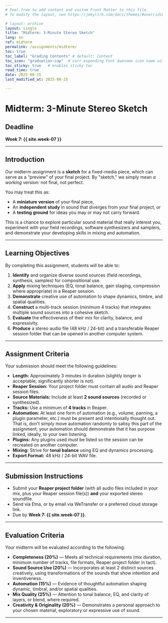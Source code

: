 ```yaml
---
# Feel free to add content and custom Front Matter to this file.
# To modify the layout, see https://jekyllrb.com/docs/themes/#overriding-theme-defaults

# layout: archive   
layout: single   
title: "Midterm: 3-Minute Stereo Sketch"   
lang: en   
ref: midterm    
permalink: /assignments/midterm/   
toc: true  
toc_label: "Grading Contents" # default: Content
toc_icon: "graduation-cap"  # corr esponding Font Awesome icon name without the "fa" prefix
toc_sticky: true   # enables sticky toc  
read_time: true  
date: 2025-08-25  
last_modified_at: 2025-08-25  

---
```

<!-- 
## Deadline: Week 7: {{ site.week-07 }}  

The midterm is a “sketch” for a fixed-media piece, which you can treat as a “preview” of your final piece as you are developing your ideas.  

Of course, you can choose to treat this as an entirely separate piece, or even abandon this material for an alternate plan for your final piece, but the option to make this a “miniature” version of your final piece is given.   

This is a chance for you to explore some of the sounds that interest you, perhaps even make your own field recordings or synthesis, and showcase your mixing and automation technique.  

By the deadline, send me a soundfile and your Reaper project folder (by email, WeTransfer.com, or any cloud link) meeting the following criteria:  

### Criteria   

* Ideally, your sketch is around **3-minutes in duration**, but of course, this **may vary** depending on your material and your compositional approach. It can be a longer excerpt, but not much shorter.  
* Prepare your sketch **in a Reaper session**. Any sound files you use should also be contained inside your Reaper project folder.  
* Sketches should be your own, original work, focusing on your manipulation of the source sounds that interest you.  
* Include **at least 2 source sound files** and/or synthesis clips.  
* Your Reaper project should include a sequence that **utilizes multiple tracks** (at least 4).  
* Your Reaper tracks should include **automation**.  
* These tracks may include any number of **plugin** devices.  
* If you use plugins, include a **list** of them: _Your mix must be transferrable and able to play on another computer._  
* Strive for **tonal balance in your mix**. For example, use **EQ** and **compression** to improve the interaction between the sounds in your tracks.   
* Sound files and samples should be exported at a **sample rate of 48 kHz** and a **bit rate of 24 bits** (48 kHz / 24 bits).   

_Note that we will not be having class during the day of the deadline._   -->

# Midterm: 3-Minute Stereo Sketch  

## Deadline  
**Week 7: {{ site.week-07 }}**  

---

## Introduction  
Our midterm assignment is a **sketch** for a fixed-media piece, which can serve as a “preview” of your final project. By "sketch," we simply mean _a working version:_ not final, not perfect.   

You may treat this as:  
- A **miniature version** of your final piece,  
- An **independent study** in sound that diverges from your final project, or  
- A **testing ground** for ideas you may or may not carry forward.  

This is a chance to explore particular sound material that really interest you, experiment with your field recordings, software synthesizers and samplers, and demonstrate your developing skills in mixing and automation.  

---

## Learning Objectives  
By completing this assignment, students will be able to:  
1. **Identify** and organize diverse sound sources (field recordings, synthesis, samples) for compositional use.  
2. **Apply** mixing techniques (EQ, tonal balance, gain staging, compression where appropriate) in a Reaper session.  
3. **Demonstrate** creative use of automation to shape dynamics, timbre, and spatial qualities.  
4. **Construct** a multi-track session (minimum 4 tracks) that integrates multiple sound sources into a cohesive sketch.  
5. **Evaluate** the effectiveness of their mix for clarity, balance, and expressivity.  
6. **Produce** a stereo audio file (48 kHz / 24-bit) and a transferable Reaper session folder that can be opened in another computer system.  

---

## Assignment Criteria  
Your submission should meet the following guidelines:  

- **Length:** Approximately 3 minutes in duration (slightly longer is acceptable; significantly shorter is not).  
- **Reaper Session:** Your project folder must contain all audio and Reaper session files.  
- **Source Materials:** Include at least **2 sound sources** (recorded or synthesized).  
- **Tracks:** Use a minimum of **4 tracks** in Reaper.  
- **Automation:** At least one form of automation (e.g., volume, panning, a plugin parameter, etc.) must be present and intentionally thought out. That is, don't simply move automation randomly to satisy this part of the assignment; your automation should demonstrate that it has purpose linked, ideally, to your own listening.     
- **Plugins:** Any plugins used must be listed so the session can be recreated on another computer.  
- **Mixing:** Strive for **tonal balance** using EQ and dynamics processing.  
- **Export Format:** 48 kHz / 24-bit WAV file.  

---

## Submission Instructions  
- Submit your **Reaper project folder** (with all audio files included in your mix, plus your Reaper session file(s)) **and** your exported stereo soundfile.  
- Send via Etna, or by email via WeTransfer or a preferred cloud storage link.  
- Due by **Week 7: {{ site.week-07 }}**.  

---

## Evaluation Criteria  
Your midterm will be evaluated according to the following:  

- **Completeness (20%)** — Meets all technical requirements (mix duration, minimum number of tracks, file formats, Reaper project folder in tact).  
- **Sound Source Use (20%)** — Incorporates at least 2 distinct sources creatively, using transformations of the sounds that show intention and inventiveness.  
- **Automation (15%)** — Evidence of thoughtful automation shaping dynamic, timbral, and/or spatial qualities.  
- **Mix Quality (25%)** — Attention to tonal balance, EQ, and clarity of layers, or blend, where required.  
- **Creativity & Originality (20%)** — Demonstrates a personal approach to your chosen material, exploratory or expressive use of sound.  

* * *   